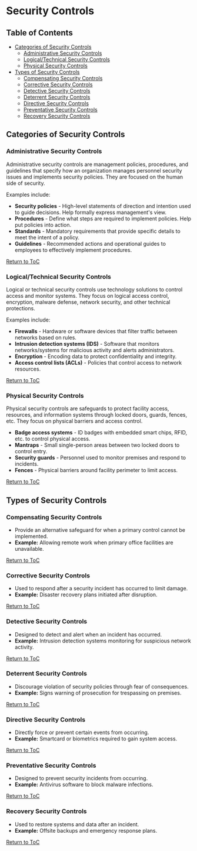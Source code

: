 # Security Controls

## Table of Contents

- [Categories of Security Controls](#categories-of-security-controls)
  - [Administrative Security Controls](#administrative-security-controls)
  - [Logical/Technical Security Controls](#logicaltechnical-security-controls)
  - [Physical Security Controls](#physical-security-controls)
- [Types of Security Controls](#types-of-security-controls)
  - [Compensating Security Controls](#compensating-security-controls)
  - [Corrective Security Controls](#corrective-security-controls)
  - [Detective Security Controls](#detective-security-controls)
  - [Deterrent Security Controls](#deterrent-security-controls) 
  - [Directive Security Controls](#directive-security-controls)
  - [Preventative Security Controls](#preventative-security-controls)
  - [Recovery Security Controls](#recovery-security-controls)

## Categories of Security Controls

### Administrative Security Controls

Administrative security controls are management policies, procedures, and guidelines that specify how an organization manages personnel security issues and implements security policies. They are focused on the human side of security.

Examples include:

- **Security policies** - High-level statements of direction and intention used to guide decisions. Help formally express management's view.
- **Procedures** - Define what steps are required to implement policies. Help put policies into action. 
- **Standards** - Mandatory requirements that provide specific details to meet the intent of a policy.
- **Guidelines** - Recommended actions and operational guides to employees to effectively implement procedures.

[Return to ToC](#table-of-contents)

### Logical/Technical Security Controls

Logical or technical security controls use technology solutions to control access and monitor systems. They focus on logical access control, encryption, malware defense, network security, and other technical protections.

Examples include: 

- **Firewalls** - Hardware or software devices that filter traffic between networks based on rules.
- **Intrusion detection systems (IDS)** - Software that monitors networks/systems for malicious activity and alerts administrators. 
- **Encryption** - Encoding data to protect confidentiality and integrity.
- **Access control lists (ACLs)** - Policies that control access to network resources.

[Return to ToC](#table-of-contents)

### Physical Security Controls

Physical security controls are safeguards to protect facility access, resources, and information systems through locked doors, guards, fences, etc. They focus on physical barriers and access control.

- **Badge access systems** - ID badges with embedded smart chips, RFID, etc. to control physical access. 
- **Mantraps** - Small single-person areas between two locked doors to control entry.
- **Security guards** - Personnel used to monitor premises and respond to incidents.
- **Fences** - Physical barriers around facility perimeter to limit access.

[Return to ToC](#table-of-contents)

## Types of Security Controls

### Compensating Security Controls

- Provide an alternative safeguard for when a primary control cannot be implemented.
- **Example:** Allowing remote work when primary office facilities are unavailable.

[Return to ToC](#table-of-contents)

### Corrective Security Controls

- Used to respond after a security incident has occurred to limit damage.
- **Example:** Disaster recovery plans initiated after disruption.

[Return to ToC](#table-of-contents)

### Detective Security Controls 

- Designed to detect and alert when an incident has occurred.  
- **Example:** Intrusion detection systems monitoring for suspicious network activity.

[Return to ToC](#table-of-contents)

### Deterrent Security Controls

- Discourage violation of security policies through fear of consequences.
- **Example:** Signs warning of prosecution for trespassing on premises. 

[Return to ToC](#table-of-contents)

### Directive Security Controls

- Directly force or prevent certain events from occurring.
- **Example:** Smartcard or biometrics required to gain system access.

[Return to ToC](#table-of-contents)

### Preventative Security Controls

- Designed to prevent security incidents from occurring.
- **Example:** Antivirus software to block malware infections.

[Return to ToC](#table-of-contents)

### Recovery Security Controls

- Used to restore systems and data after an incident.
- **Example:** Offsite backups and emergency response plans.

[Return to ToC](#table-of-contents)